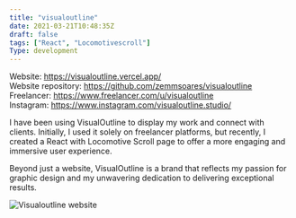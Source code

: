 ```yaml
---
title: "visualoutline"
date: 2021-03-21T10:48:35Z
draft: false
tags: ["React", "Locomotivescroll"]
Type: development
---
```


Website: https://visualoutline.vercel.app/  
Website repository: https://github.com/zemmsoares/visualoutline  
Freelancer: https://www.freelancer.com/u/visualoutline  
Instagram: https://www.instagram.com/visualoutline.studio/

I have been using VisualOutline to display my work and connect with clients. Initially, I used it solely on freelancer platforms, but recently, I created a React with Locomotive Scroll page to offer a more engaging and immersive user experience.

Beyond just a website, VisualOutline is a brand that reflects my passion for graphic design and my unwavering dedication to delivering exceptional results.

![Visualoutline website](/projects/visualoutline/screen.webp)
